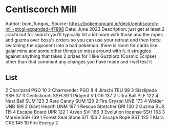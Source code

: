 # Centiscorch Mill

Author: bum_fungus_
Source: <https://pokemoncard.io/deck/centiscorch-mill-ptcgl-expanded-47898>
Date: June 2023
Description: just get at least 2 jirachi out for search you'll typically hit a lot more with those and the ropes and guzma over boss's orders so you can use your retreat and then force switching the opponent into a bad pokemon. there is room for cards like galar mine and some other things so mess around with it. it struggles against anything that takes 2 prizes for 1 like Guzzlord (Cosmic Eclipse) other than that comment any changes you have made and i will test it

## List

2 Charizard PGO 10
2 Charmander PGO 8
4 Jirachi TEU 99
3 Sizzlipede SSH 37
3 Centiskorch SSH 39
1 Pidgeot V LOR 137
2 Ultra Ball PLF 122
4 Nest Ball SUM 123
3 Rare Candy SUM 129
2 Fire Crystal UNB 173
4 Welder UNB 189
2 Giant Hearth UNM 197
1 Rescue Stretcher GRI 130
2 Guzma BUS 115
4 Escape Board UPR 122
1 Arven SVI 166
3 Evolution Incense SSH 163
3 Marnie SSH 169
1 Forest Seal Stone SIT 156
2 Escape Rope BST 125
1 Klara CRE 145
10 Fire Energy 2
